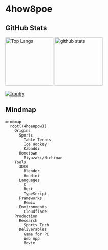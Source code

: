 # 4how8poe

## GitHub Stats

<p align="left">
  <img alt="Top Langs" height="150px" src="https://github-readme-stats.vercel.app/api/top-langs/?username=4hoe8pow&layout=compact&count_private=true&show_icons=true&theme=gruvbox" />
  <img alt="github stats" height="150px" src="https://github-readme-stats.vercel.app/api?username=4hoe8pow&count_private=true&show_icons=true&show_icons=true&theme=gruvbox" />
</p>

[![trophy](https://github-profile-trophy.vercel.app/?username=4hoe8pow&theme=gruvbox&column=6)](https://github.com/ryo-ma/github-profile-trophy)

## Mindmap

```mermaid
mindmap
  root((4hoe8pow))
    Origins
      Sports
        Table Tennis
        Ice Hockey
        Kabaddi
      Hometown
        Miyazaki/Nichinan  
    Tools
      3DCG
        Blender
        Houdini
      Languages
        C
        Rust
        TypeScript
      Frameworks
        Remix
      Environments
        Cloudflare
    Production
      Research
        Sports Tech
      Deliverables
        Game for PC
        Web App
        Movie
```
